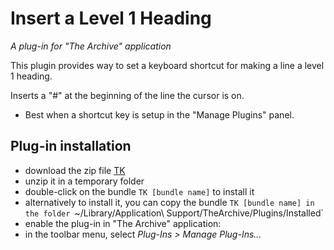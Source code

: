 # Insert a Level 1 Heading 
_A plug-in for "The Archive" application_

This plugin provides way to set a keyboard shortcut for making a line a level 1 heading.

Inserts a "#" at the beginning of the line the cursor is on.
  - Best when a shortcut key is setup in the "Manage Plugins" panel.

## Plug-in installation
- download the zip file [TK](TK)
- unzip it in a temporary folder
- double-click on the bundle `TK [bundle name]` to install it
- alternatively to install it, you can copy the bundle `TK [bundle name] in the folder `~/Library/Application\ Support/TheArchive/Plugins/Installed`
- enable the plug-in in "The Archive" application:
- in the toolbar menu, select _Plug-Ins > Manage Plug-Ins..._
